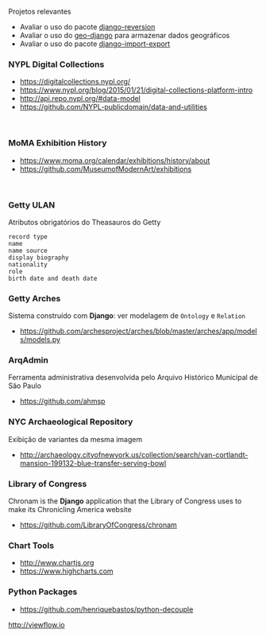 Projetos relevantes

* Avaliar o uso do pacote [django-reversion](https://github.com/etianen/django-reversion)
* Avaliar o uso do [geo-django](https://docs.djangoproject.com/en/2.0/ref/contrib/gis/) para armazenar dados geográficos
* Avaliar o uso do pacote [django-import-export](https://github.com/django-import-export/django-import-export)


### NYPL Digital Collections
* https://digitalcollections.nypl.org/
* https://www.nypl.org/blog/2015/01/21/digital-collections-platform-intro
* http://api.repo.nypl.org/#data-model
* https://github.com/NYPL-publicdomain/data-and-utilities

&nbsp;

### MoMA Exhibition History
* https://www.moma.org/calendar/exhibitions/history/about
* https://github.com/MuseumofModernArt/exhibitions

&nbsp;

### Getty ULAN

Atributos obrigatórios do Theasauros do Getty

```
record type
name
name source
display biography
nationality
role
birth date and death date
```


### Getty Arches

Sistema construído com **Django**: ver modelagem de `Ontology` e `Relation`

* https://github.com/archesproject/arches/blob/master/arches/app/models/models.py

### ArqAdmin

Ferramenta administrativa desenvolvida pelo Arquivo Histórico Municipal de São Paulo

* https://github.com/ahmsp

### NYC Archaeological Repository

Exibição de variantes da mesma imagem

* http://archaeology.cityofnewyork.us/collection/search/van-cortlandt-mansion-199132-blue-transfer-serving-bowl



### Library of Congress

Chronam is the **Django** application that the Library of Congress uses to make its Chronicling America website

* https://github.com/LibraryOfCongress/chronam

### Chart Tools
* http://www.chartjs.org
* https://www.highcharts.com

### Python Packages
* https://github.com/henriquebastos/python-decouple

http://viewflow.io
